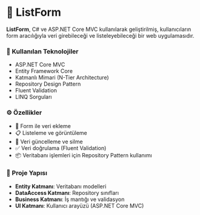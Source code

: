 # 📝 ListForm

**ListForm**, C# ve ASP.NET Core MVC kullanılarak geliştirilmiş, kullanıcıların form aracılığıyla veri girebileceği ve listeleyebileceği bir web uygulamasıdır.

### 🚀 Kullanılan Teknolojiler
- ASP.NET Core MVC
- Entity Framework Core
- Katmanlı Mimari (N-Tier Architecture)
- Repository Design Pattern
- Fluent Validation
- LINQ Sorguları

### ⚙️ Özellikler
- 📝 Form ile veri ekleme
- 📋 Listeleme ve görüntüleme
- 🔄 Veri güncelleme ve silme
- ✅ Veri doğrulama (Fluent Validation)
- 📦 Veritabanı işlemleri için Repository Pattern kullanımı

### 📂 Proje Yapısı
- **Entity Katmanı**: Veritabanı modelleri
- **DataAccess Katmanı**: Repository sınıfları
- **Business Katmanı**: İş mantığı ve validasyon
- **UI Katmanı**: Kullanıcı arayüzü (ASP.NET Core MVC)
